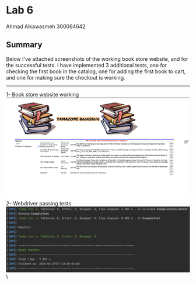 # Lab 6
Ahmad Alkawasmeh 
300064642

## Summary
Below I've attached screenshots of the working book store website, and for the successful tests. I have implemented 3 additional tests, one for checking the first book in the catalog, one for adding the first book to cart, and one for making sure the checkout is working.

---
1- Book store website working\
![appRunning](https://github.com/ahmadalkawasmeh/seg3103_playground/blob/main/lab06/assets/appRunningSS.png)\
2- Webdriver passing tests\
![testsPassing](https://github.com/ahmadalkawasmeh/seg3103_playground/blob/main/lab06/assets/testPassingSS.png)\
